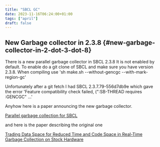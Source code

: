```yaml
---
title: "SBCL GC"
date: 2023-11-16T06:24:00+01:00
tags: ["april"]
draft: false
---
```


## New Garbage collector in 2.3.8 {#new-garbage-collector-in-2-dot-3-dot-8}

There is a new parallel garbage collector in SBCL 2.3.8 It is not enabled by default. To
enable do a git clone of SBCL and make sure you have version 2.3.8. When compiling use
'sh make.sh --without-gencgc --with-mark-region-gc'

Unfortunately after a git fetch I had SBCL 2.3.7.79-556d7db9e which gave the error
'Feature compatibility check failed, (":SB-THREAD requires :GENCGC" ...'

Anyhow here is a paper announcing the new garbage collector.

[Parallel garbage collection for SBCL](/ox-hugo/swcl-gc.pdf)

and here is the paper describing the original one

[Trading Data Space for Reduced Time and Code Space in Real-Time Garbage Collection on Stock Hardware](https://dl.acm.org/doi/pdf/10.1145/800055.802042)
